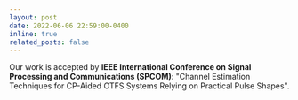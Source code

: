 ```yaml
---
layout: post
date: 2022-06-06 22:59:00-0400
inline: true
related_posts: false
---
```

Our work is accepted by **IEEE International Conference on Signal Processing and Communications (SPCOM)**: "Channel Estimation Techniques for CP-Aided OTFS Systems Relying on Practical Pulse Shapes".

